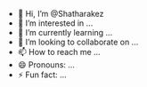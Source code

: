 - 👋 Hi, I’m @Shatharakez
- 👀 I’m interested in ...
- 🌱 I’m currently learning ...
- 💞️ I’m looking to collaborate on ...
- 📫 How to reach me ...
- 😄 Pronouns: ...
- ⚡ Fun fact: ...

<!---
Shatharakez/Shatharakez is a ✨ special ✨ repository because its `README.md` (this file) appears on your GitHub profile.
You can click the Preview link to take a look at your changes.
--->
